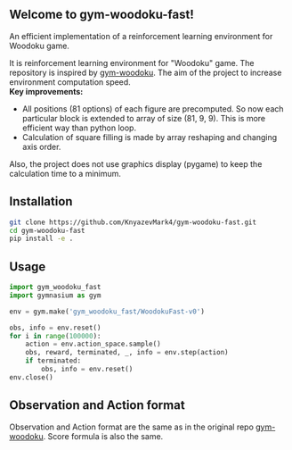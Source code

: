 ## Welcome to gym-woodoku-fast!

An efficient implementation of a reinforcement learning environment for Woodoku game.

It is reinforcement learning environment for "Woodoku" game. 
The repository is inspired by [gym-woodoku](https://github.com/helpingstar/gym-woodoku).
The aim of the project to increase environment computation speed.  
**Key improvements:**
- All positions (81 options) of each figure are precomputed. So now each particular block is extended to array of size (81, 9, 9). This is more efficient way than python loop.
- Calculation of square filling is made by array reshaping and changing axis order.

Also, the project does not use graphics display (pygame) to keep the calculation time to a minimum.
## Installation

```bash
git clone https://github.com/KnyazevMark4/gym-woodoku-fast.git
cd gym-woodoku-fast
pip install -e .
```

## Usage

```python
import gym_woodoku_fast
import gymnasium as gym

env = gym.make('gym_woodoku_fast/WoodokuFast-v0')

obs, info = env.reset()
for i in range(100000):
    action = env.action_space.sample()
    obs, reward, terminated, _, info = env.step(action)
    if terminated:
        obs, info = env.reset()
env.close()
```

## Observation and Action format
Observation and Action format are the same as in the original repo [gym-woodoku](https://github.com/helpingstar/gym-woodoku). 
Score formula is also the same.

